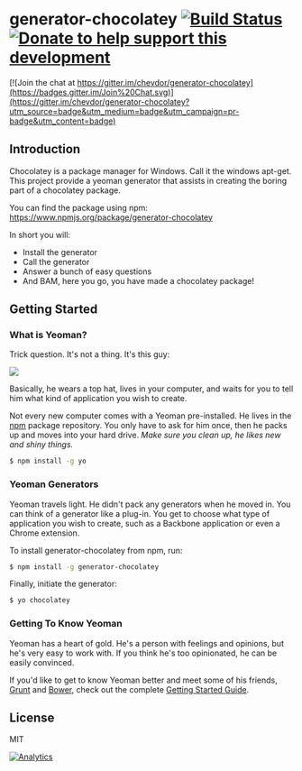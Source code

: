 # generator-chocolatey [![Build Status](https://secure.travis-ci.org/chevdor/generator-chocolatey.png?branch=master)](https://travis-ci.org/chevdor/generator-chocolatey) [![Donate to help support this development](http://img.shields.io/gittip/_alanshaw.svg)](https://www.gittip.com/chevdor/)

[![Join the chat at https://gitter.im/chevdor/generator-chocolatey](https://badges.gitter.im/Join%20Chat.svg)](https://gitter.im/chevdor/generator-chocolatey?utm_source=badge&utm_medium=badge&utm_campaign=pr-badge&utm_content=badge)

## Introduction ##
Chocolatey is a package manager for Windows. Call it the windows apt-get.
This project provide a yeoman generator that assists in creating the boring part of a chocolatey package.

You can find the package using npm: https://www.npmjs.org/package/generator-chocolatey

In short you will:
- Install the generator
- Call the generator
- Answer a bunch of easy questions
- And BAM, here you go, you have made a chocolatey package!

## Getting Started

### What is Yeoman?

Trick question. It's not a thing. It's this guy:

![](http://i.imgur.com/JHaAlBJ.png)

Basically, he wears a top hat, lives in your computer, and waits for you to tell him what kind of application you wish to create.

Not every new computer comes with a Yeoman pre-installed. He lives in the [npm](https://npmjs.org) package repository. You only have to ask for him once, then he packs up and moves into your hard drive. *Make sure you clean up, he likes new and shiny things.*

```bash
$ npm install -g yo
```

### Yeoman Generators

Yeoman travels light. He didn't pack any generators when he moved in. You can think of a generator like a plug-in. You get to choose what type of application you wish to create, such as a Backbone application or even a Chrome extension.

To install generator-chocolatey from npm, run:

```bash
$ npm install -g generator-chocolatey
```

Finally, initiate the generator:

```bash
$ yo chocolatey
```

### Getting To Know Yeoman

Yeoman has a heart of gold. He's a person with feelings and opinions, but he's very easy to work with. If you think he's too opinionated, he can be easily convinced.

If you'd like to get to know Yeoman better and meet some of his friends, [Grunt](http://gruntjs.com) and [Bower](http://bower.io), check out the complete [Getting Started Guide](https://github.com/yeoman/yeoman/wiki/Getting-Started).


## License

MIT

[![Analytics](https://ga-beacon.appspot.com/UA-53471907-1/chevdor/generator-chocolatey/README)](https://github.com/igrigorik/ga-beacon)

